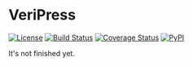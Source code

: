 # VeriPress

[![License](https://img.shields.io/pypi/l/veripress.svg)](LICENSE)
[![Build Status](https://travis-ci.org/veripress/veripress.svg?branch=master)](https://travis-ci.org/veripress/veripress)
[![Coverage Status](https://coveralls.io/repos/github/veripress/veripress/badge.svg?branch=master)](https://coveralls.io/github/veripress/veripress?branch=master)
[![PyPI](https://img.shields.io/pypi/v/veripress.svg)](https://pypi.python.org/pypi/veripress)

It's not finished yet.
